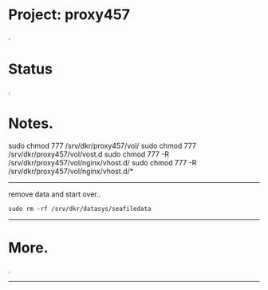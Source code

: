 # Project: proxy457

.

# Status

.

# Notes.

sudo chmod 777 /srv/dkr/proxy457/vol/
sudo chmod 777 /srv/dkr/proxy457/vol/vost.d
sudo chmod 777 -R /srv/dkr/proxy457/vol/nginx/vhost.d/
sudo chmod 777 -R /srv/dkr/proxy457/vol/nginx/vhost.d/\*

---

remove data and start over..

    sudo rm -rf /srv/dkr/datasys/seafiledata

---

# More.

.

---
